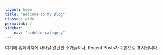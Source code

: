 ```yaml
---
layout: home
title: "Welcome to My Blog"
classes: wide
permalink: /
sidebar:
    nav: "sidebar-category"
---
```


여기에 홈페이지에 나타날 간단한 소개글이나, Recent Posts가 기본으로 표시됩니다.